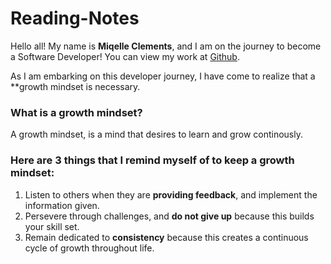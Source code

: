 # Reading-Notes

Hello all! My name is **Miqelle Clements**, and I am on the journey to become a Software Developer! You can view my work at [Github](https://github.com/miqelle).

As I am embarking on this developer journey, I have come to realize that a **growth mindset is necessary.

### What is a growth mindset?
 
A growth mindset, is a mind that desires to learn and grow continously.

### Here are 3 things that I remind myself of to keep a growth mindset:

1. Listen to others when they are **providing feedback**, and implement the information given.
2. Persevere through challenges, and **do not give up** because this builds your skill set.
3. Remain dedicated to **consistency** because this creates a continuous cycle of growth throughout life.
